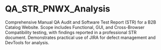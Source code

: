 # QA_STR_PNWX_Analysis
Comprehensive Manual QA Audit and Software Test Report (STR) for a B2B Catalog Website. Scope includes Functional, GUI, and Cross-Browser Compatibility testing, with findings reported in a professional STR document. Demonstrates practical use of JIRA for defect management and DevTools for analysis.
